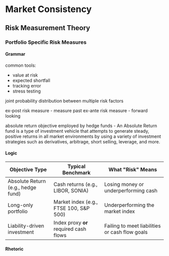 # Market Consistency

## Risk Measurement Theory

### Portfolio Specific Risk Measures

#### Grammar
common tools:

* value at risk
* expected shortfall
* tracking error
* stress testing

joint probability distribution between multiple risk factors

ex-post risk measure - measure past
ex-ante risk measure - forward looking

absolute return objective employed by hedge funds - An Absolute Return fund is a type of investment vehicle that attempts to generate steady, positive returns in all market environments by using a variety of investment strategies such as derivatives, arbitrage, short selling, leverage, and more.


#### Logic

| Objective Type                  | Typical Benchmark                          | What "Risk" Means                          |
|--------------------------------|--------------------------------------------|--------------------------------------------|
| Absolute Return (e.g., hedge fund) | Cash returns (e.g., LIBOR, SONIA)         | Losing money or underperforming cash       |
| Long-only portfolio             | Market index (e.g., FTSE 100, S&P 500)     | Underperforming the market index           |
| Liability-driven investment     | Index proxy **or** required cash flows     | Failing to meet liabilities or cash flow goals |




#### Rhetoric


